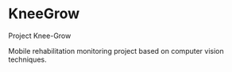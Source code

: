 # KneeGrow
Project Knee-Grow

Mobile rehabilitation monitoring project based on computer vision techniques.
